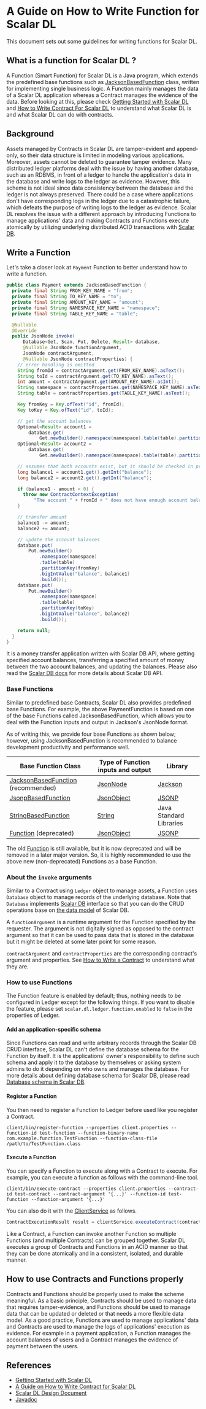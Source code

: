 # A Guide on How to Write Function for Scalar DL

This document sets out some guidelines for writing functions for Scalar DL.

## What is a function for Scalar DL ?

A Function (Smart Function) for Scalar DL is a Java program, which extends the predefined base functions such as [JacksonBasedFunction](https://scalar-labs.github.io/scalardl/javadoc/latest/ledger/com/scalar/dl/ledger/function/JacksonBasedFunction.html) class, written for implementing single business logic. A Function mainly manages the data of a Scalar DL application whereas a Contract manages the evidence of the data. Before looking at this, please check [Getting Started with Scalar DL](getting-started.md) and [How to Write Contract For Scalar DL](how-to-write-contract.md) to understand what Scalar DL is and what Scalar DL can do with contracts.

## Background

Assets managed by Contracts in Scalar DL are tamper-evident and append-only, so their data structure is limited in modeling various applications. Moreover, assets cannot be deleted to guarantee tamper evidence. Many distributed ledger platforms deal with the issue by having another database, such as an RDBMS, in front of a ledger to handle the application's data in the database and write logs to the ledger as evidence. However, this scheme is not ideal since data consistency between the database and the ledger is not always preserved. There could be a case where applications don't have corresponding logs in the ledger due to a catastrophic failure, which defeats the purpose of writing logs to the ledger as evidence. Scalar DL resolves the issue with a different approach by introducing Functions to manage applications' data and making Contracts and Functions execute atomically by utilizing underlying distributed ACID transactions with [Scalar DB](https://github.com/scalar-labs/scalardb).

## Write a Function

Let's take a closer look at `Payment` Function to better understand how to write a function.

```java
public class Payment extends JacksonBasedFunction {
  private final String FROM_KEY_NAME = "from";
  private final String TO_KEY_NAME = "to";
  private final String AMOUNT_KEY_NAME = "amount";
  private final String NAMESPACE_KEY_NAME = "namespace";
  private final String TABLE_KEY_NAME = "table";

  @Nullable
  @Override
  public JsonNode invoke(
      Database<Get, Scan, Put, Delete, Result> database,
      @Nullable JsonNode functionArgument,
      JsonNode contractArgument,
      @Nullable JsonNode contractProperties) {
    // error handling is omitted
    String fromId = contractArgument.get(FROM_KEY_NAME).asText();
    String toId = contractArgument.get(TO_KEY_NAME).asText();
    int amount = contractArgument.get(AMOUNT_KEY_NAME).asInt();
    String namespace = contractProperties.get(NAMESPACE_KEY_NAME).asText();
    String table = contractProperties.get(TABLE_KEY_NAME).asText();

    Key fromKey = Key.ofText("id", fromId);
    Key toKey = Key.ofText("id", toId);

    // get the account balances
    Optional<Result> account1 =
        database.get(
            Get.newBuilder().namespace(namespace).table(table).partitionKey(fromKey).build());
    Optional<Result> account2 =
        database.get(
            Get.newBuilder().namespace(namespace).table(table).partitionKey(toKey).build());

    // assumes that both accounts exist, but it should be checked in production code
    long balance1 = account1.get().getInt("balance");
    long balance2 = account2.get().getInt("balance");

    if (balance1 - amount < 0) {
      throw new ContractContextException(
          "The account " + fromId + " does not have enough account balance.");
    }

    // transfer amount
    balance1 -= amount;
    balance2 += amount;

    // update the account balances
    database.put(
        Put.newBuilder()
            .namespace(namespace)
            .table(table)
            .partitionKey(fromKey)
            .bigIntValue("balance", balance1)
            .build());
    database.put(
        Put.newBuilder()
            .namespace(namespace)
            .table(table)
            .partitionKey(toKey)
            .bigIntValue("balance", balance2)
            .build());

    return null;
  }
}
```

It is a money transfer application written with Scalar DB API, where getting specified account balances, transferring a specified amount of money between the two account balances, and updating the balances. Please also read the [Scalar DB docs](https://github.com/scalar-labs/scalardb/blob/master/docs/api-guide.md) for more details about Scalar DB API.

### Base Functions

Similar to predefined base Contracts, Scalar DL also provides predefined base Functions. For example, the above PaymentFunction is based on one of the base Functions called JacksonBasedFunction, which allows you to deal with the Function inputs and output in Jackson's JsonNode format.

As of writing this, we provide four base Functions as shown below; however, using JacksonBasedFunction is recommended to balance development productivity and performance well.

| Base Function Class                                                                                                                                        | Type of Function inputs and output                                                                                 | Library                                         |
| ---------------------------------------------------------------------------------------------------------------------------------------------------------- | ------------------------------------------------------------------------------------------------------------------ | ----------------------------------------------- |
| [JacksonBasedFunction](https://scalar-labs.github.io/scalardl/javadoc/latest/ledger/com/scalar/dl/ledger/function/JacksonBasedFunction.html) (recommended) | [JsonNode](https://fasterxml.github.io/jackson-databind/javadoc/2.13/com/fasterxml/jackson/databind/JsonNode.html) | [Jackson](https://github.com/FasterXML/jackson) |
| [JsonpBasedFunction](https://scalar-labs.github.io/scalardl/javadoc/latest/ledger/com/scalar/dl/ledger/function/JsonpBasedFunction.html)                   | [JsonObject](https://javadoc.io/static/javax.json/javax.json-api/1.1.4/javax/json/JsonObject.html)                 | [JSONP](https://javaee.github.io/jsonp/)        |
| [StringBasedFunction](https://scalar-labs.github.io/scalardl/javadoc/latest/ledger/com/scalar/dl/ledger/function/StringBasedFunction.html)                 | [String](https://docs.oracle.com/javase/8/docs/api/java/lang/String.html)                                          | Java Standard Libraries                         |
| [Function](https://scalar-labs.github.io/scalardl/javadoc/latest/ledger/com/scalar/dl/ledger/function/Function.html) (deprecated)                          | [JsonObject](https://javadoc.io/static/javax.json/javax.json-api/1.1.4/javax/json/JsonObject.html)                 | [JSONP](https://javaee.github.io/jsonp/)        |


The old [Function](https://scalar-labs.github.io/scalardl/javadoc/ledger/com/scalar/dl/ledger/function/Function.html) is still available, but it is now deprecated and will be removed in a later major version. So, it is highly recommended to use the above new (non-deprecated) Functions as a base Function.


### About the `invoke` arguments

Similar to a Contract using `Ledger` object to manage assets, a Function uses `Database` object to manage records of the underlying database. Note that `Database` implements [Scalar DB](https://github.com/scalar-labs/scalardb) interface so that you can do the CRUD operations base on [the data model](https://github.com/scalar-labs/scalardb/blob/master/docs/design.md#data-model) of Scalar DB. 

A `functionArgument` is a runtime argument for the Function specified by the requester. The argument is not digitally signed as opposed to the contract argument so that it can be used to pass data that is stored in the database but it might be deleted at some later point for some reason.

`contractArgument` and `contractProperties` are the corresponding contract's argument and properties. See [How to Write a Contract](how-to-write-contract.md) to understand what they are.

### How to use Functions

The Function feature is enabled by default; thus, nothing needs to be configured in Ledger except for the following things. If you want to disable the feature, please set `scalar.dl.ledger.function.enabled` to `false` in the properties of Ledger.

#### Add an application-specific schema

Since Functions can read and write arbitrary records through the Scalar DB CRUD interface, Scalar DL can't define the database schema for the Function by itself. It is the applications' owner's responsibility to define such schema and apply it to the database by themselves or asking system admins to do it depending on who owns and manages the database. For more details about defining database schema for Scalar DB, please read [Database schema in Scalar DB](https://github.com/scalar-labs/scalardb/blob/master/docs/schema.md).

#### Register a Function

You then need to register a Function to Ledger before used like you register a Contract.

```
client/bin/register-function --properties client.properties --function-id test-function --function-binary-name com.example.function.TestFunction --function-class-file /path/to/TestFunction.class
```

#### Execute a Function

You can specify a Function to execute along with a Contract to execute.
For example, you can execute a function as follows with the command-line tool.

```
client/bin/execute-contract --properties client.properties --contract-id test-contract --contract-argument '{...}' --function-id test-function --function-argument '{...}'
```

You can also do it with the [ClientService](https://scalar-labs.github.io/scalardl/javadoc/latest/client/com/scalar/dl/client/service/ClientService.html) as follows.

```java
ContractExecutionResult result = clientService.executeContract(contractId, contractArgument, functionId, functionArgument);
```

Like a Contract, a Function can invoke another Function so multiple Functions (and multiple Contracts) can be grouped together. Scalar DL executes a group of Contracts and Functions in an ACID manner so that they can be done atomically and in a consistent, isolated, and durable manner.

## How to use Contracts and Functions properly

Contracts and Functions should be properly used to make the scheme meaningful. As a basic principle, Contracts should be used to manage data that requires tamper-evidence, and Functions should be used to manage data that can be updated or deleted or that needs a more flexible data model. As a good practice, Functions are used to manage applications' data and Contracts are used to manage the logs of applications' execution as evidence. For example in a payment application, a Function manages the account balances of users and a Contract manages the evidence of payment between the users.

## References

* [Getting Started with Scalar DL](getting-started.md)
* [A Guide on How to Write Contract for Scalar DL](how-to-write-contract.md)
* [Scalar DL Design Document](design.md)
* [Javadoc](https://scalar-labs.github.io/scalardl/javadoc/)
